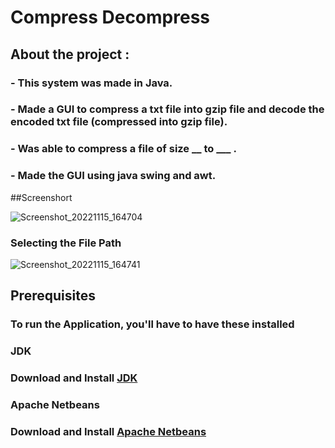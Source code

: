 # Compress Decompress

## About the project :

### - This system was made in Java.
### - Made a GUI to compress a txt file into gzip file and decode the encoded txt file (compressed into gzip file).
### - Was able to compress a file of size __ to ___ .
### - Made the GUI using java swing and awt.

##Screenshort

![Screenshot_20221115_164704](https://user-images.githubusercontent.com/115984987/201906908-727fe29b-37fc-492c-938d-adaf986371a5.png)

### Selecting the File Path

![Screenshot_20221115_164741](https://user-images.githubusercontent.com/115984987/201906937-5551c66b-2556-40af-8ece-7cba83706362.png)



## Prerequisites

### To run the Application, you'll have to have these installed

### JDK
### Download and Install [JDK](https://www.oracle.com/in/java/technologies/downloads/#jdk19-windows)

### Apache Netbeans
### Download and Install [Apache Netbeans](https://netbeans.apache.org/)
